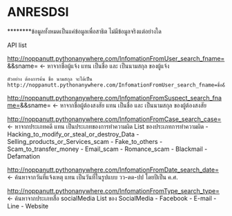 # ANRESDSI

********ข้อมูลทั้งหมดเป็นแค่ข้อมูลเพื่อสาธิต ไม่มีข้อมูลจริงแต่อย่างใด

API list

http://noppanutt.pythonanywhere.com/InfomationFromUser_search_fname=<fname>&&sname=<sname> <- หาจากชื่อผู้แจ้ง แทน <fname> เป็นชื่อ และ <sname> เป็นนามสกุล ของผู้แจ้ง
		
	ตัวอย่าง ต้องการค้น ชื่อ นามสกุล จะได้เป็น http://noppanutt.pythonanywhere.com/InfomationFromUser_search_fname=ชื่อ&&sname=นามสกุล

http://noppanutt.pythonanywhere.com/InfomationFromSuspect_search_fname=<fname>&&sname=<sname> <- หาจากชื่อผู้ต้องสงสัย แทน <fname> เป็นชื่อ และ <sname> เป็นนามสกุล ของผู้ต้องสงสัย

http://noppanutt.pythonanywhere.com/InfomationFromCase_search_case=<case> <- หาจากประเภทคดี แทน <case> เป็นประเภทของการทำความผิด
	List ของประเภทการทำความผิด
	-	Hacking_to_modify_or_steal_or_destroy_Data
	-	Selling_products_or_Services_scam
	-	Fake_to_others
	-	Scam_to_transfer_money
	-	Email_scam
	-	Romance_scam
	-	Blackmail
	-	Defamation

http://noppanutt.pythonanywhere.com/InfomationFromDate_search_date=<date> <- ค้นหาจากวันที่แจ้งเหตุ แทน <date> เป็นวันที่ในรูปแบบ วว-ดด-ปป โดยปีเป็น ค.ศ.

http://noppanutt.pythonanywhere.com/InfomationFromType_search_type=<typee> <- ค้นหาจากประเภทสื่อ socialMedia
	List ของ SocialMedia
	-	Facebook
	-	E-mail
	-	Line
	-	Website


